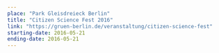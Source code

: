```yaml
---
place: "Park Gleisdreieck Berlin"
title: "Citizen Science Fest 2016"
link: "https://gruen-berlin.de/veranstaltung/citizen-science-fest"
starting-date: 2016-05-21
ending-date: 2016-05-21
---
```

